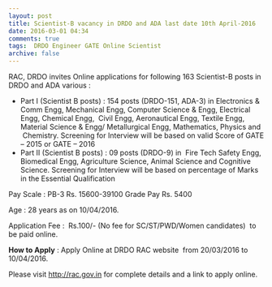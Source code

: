 ```yaml
---
layout: post
title: Scientist-B vacancy in DRDO and ADA last date 10th April-2016   
date: 2016-03-01 04:34
comments: true
tags:  DRDO Engineer GATE Online Scientist 
archive: false
---
```

RAC, DRDO invites Online applications for following 163 Scientist-B posts in DRDO and ADA various :

- Part I (Scientist B posts) : 154 posts (DRDO-151, ADA-3) in Electronics & Comm Engg, Mechanical Engg, Computer Science & Engg, Electrical Engg, Chemical Engg,  Civil Engg, Aeronautical Engg, Textile Engg, Material Science & Engg/ Metallurgical Engg, Mathematics, Physics and  Chemistry. Screening for Interview will be based on valid Score of GATE – 2015 or GATE – 2016
- Part II (Scientist B posts) : 09 posts (DRDO-9) in  Fire Tech Safety Engg, Biomedical Engg, Agriculture Science, Animal Science and Cognitive Science. Screening for Interview will be based on percentage of Marks in the Essential Qualification


Pay Scale : PB-3 Rs. 15600-39100 Grade Pay Rs. 5400

Age : 28 years as on 10/04/2016.   

Application Fee :  Rs.100/- (No fee for SC/ST/PWD/Women candidates)  to be paid online.

**How to Apply** : Apply Online at DRDO RAC website  from 20/03/2016 to 10/04/2016.

Please visit <http://rac.gov.in> for complete details and a link to apply online.



